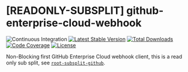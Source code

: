 # [READONLY-SUBSPLIT] github-enterprise-cloud-webhook


![Continuous Integration](https://github.com/php-api-clients/github-enterprise-cloud-webhook/workflows/Continuous%20Integration/badge.svg)
[![Latest Stable Version](https://poser.pugx.org/api-clients/github-enterprise-cloud-webhook/v/stable.png)](https://packagist.org/packages/api-clients/github-enterprise-cloud-webhook)
[![Total Downloads](https://poser.pugx.org/api-clients/github-enterprise-cloud-webhook/downloads.png)](https://packagist.org/packages/api-clients/github-enterprise-cloud-webhook)
[![Code Coverage](https://scrutinizer-ci.com/g/php-api-clients/github-enterprise-cloud-webhook/badges/coverage.png?b==)](https://scrutinizer-ci.com/g/php-api-clients/github-enterprise-cloud-webhook/?branch=)
[![License](https://poser.pugx.org/api-clients/github-enterprise-cloud-webhook/license.png)](https://packagist.org/packages/api-clients/github-enterprise-cloud-webhook)

Non-Blocking first GitHub Enterprise Cloud webhook client, this is a read only sub split, see [`root-subsplit-github`](https://github.com/php-api-clients/root-subsplit-github).
